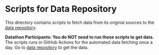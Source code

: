 # Scripts for Data Repository

This directory contains scripts to fetch data from its original sources to the [data repository](../../data).

**Datathon Participants: You do NOT need to run these scripts to get data.** The scripts runs in GitHub Actions for the automated data fetching once a day. Go to [data repository](../../data) to get the data.
